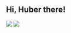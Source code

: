 ## Hi, Huber there!

![](https://stats.justsong.cn/api/bilibili/?id=194639276&theme=gruvbox)
![](https://stats.justsong.cn/api/github?username=HuberHaYu&theme=gruvbox&logo=github)
[](https://huberhayu.github.io/HuberHaYu/index.html)
